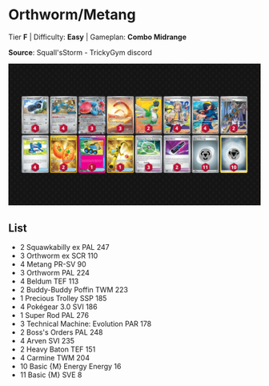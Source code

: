 # Orthworm/Metang

Tier **F** | Difficulty: **Easy** | Gameplan: **Combo Midrange**

**Source**: Squall'sStorm - TrickyGym discord

![decklist](../../!Images/Standard/16SVI-JTG/Orthworm-Metang.png)

## List
* 2 Squawkabilly ex PAL 247
* 3 Orthworm ex SCR 110
* 4 Metang PR-SV 90
* 3 Orthworm PAL 224
* 4 Beldum TEF 113
* 2 Buddy-Buddy Poffin TWM 223
* 1 Precious Trolley SSP 185
* 4 Pokégear 3.0 SVI 186
* 1 Super Rod PAL 276
* 3 Technical Machine: Evolution PAR 178
* 2 Boss's Orders PAL 248
* 4 Arven SVI 235
* 2 Heavy Baton TEF 151
* 4 Carmine TWM 204
* 10 Basic {M} Energy Energy 16
* 11 Basic {M} SVE 8